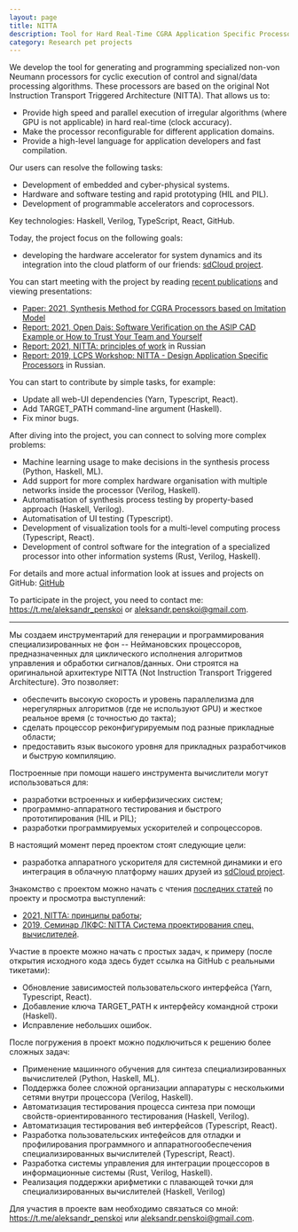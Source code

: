 ```yaml
---
layout: page
title: NITTA
description: Tool for Hard Real-Time CGRA Application Specific Processors
category: Research pet projects
---
```


We develop the tool for generating and programming specialized non-von Neumann processors for cyclic execution of control and signal/data processing algorithms. These processors are based on the original Not Instruction Transport Triggered Architecture (NITTA). That allows us to:

- Provide high speed and parallel execution of irregular algorithms (where GPU is not applicable) in hard real-time (clock accuracy).
- Make the processor reconfigurable for different application domains.
- Provide a high-level language for application developers and fast compilation.

Our users can resolve the following tasks:

- Development of embedded and cyber-physical systems.
- Hardware and software testing and rapid prototyping (HIL and PIL).
- Development of programmable accelerators and coprocessors.

Key technologies: Haskell, Verilog, TypeScript, React, GitHub.

Today, the project focus on the following goals:

- developing the hardware accelerator for system dynamics and its integration into the cloud platform of our friends: [sdCloud project](https://sdcloud.io).

You can start meeting with the project by reading [recent publications](https://ryukzak.github.io/publications/) and viewing presentations:
- [Paper: 2021, Synthesis Method for CGRA Processors based on Imitation Model](https://www.researchgate.net/publication/350871215_Synthesis_Method_for_CGRA_Processors_based_on_Imitation_Model)
- [Report: 2021, Open Dais: Software Verification on the ASIP CAD Example or How to Trust Your Team and Yourself](https://ryukzak.github.io/news/2021-04-29-software-verification-on-CAD-example/)
- [Report: 2021, NITTA: principles of work](https://ryukzak.github.io/news/2021-02-03-nitta-internals/) in Russian
- [Report: 2019, LCPS Workshop: NITTA - Design Application Specific Processors](https://disk.yandex.ru/i/nllkSLEIzmf7GA) in Russian.

You can start to contribute by simple tasks, for example:

- Update all web-UI dependencies (Yarn, Typescript, React).
- Add TARGET_PATH command-line argument (Haskell).
- Fix minor bugs.

After diving into the project, you can connect to solving more complex problems:

- Machine learning usage to make decisions in the synthesis process (Python, Haskell, ML).
- Add support for more complex hardware organisation with multiple networks inside the processor (Verilog, Haskell).
- Automatisation of synthesis process testing by property-based approach (Haskell, Verilog).
- Automatisation of UI testing (Typescript).
- Development of visualization tools for a multi-level computing process (Typescript, React).
- Development of control software for the integration of a specialized processor into other information systems (Rust, Verilog, Haskell).

For details and more actual information look at issues and projects on GitHub: [GitHub](https://github.com/ryukzak/nitta)

To participate in the project, you need to contact me: <https://t.me/aleksandr_penskoi> or <aleksandr.penskoi@gmail.com>.

---

Мы создаем инструментарий для генерации и программирования специализированных не фон -- Неймановских процессоров, предназначенных для циклического исполнения алгоритмов управления и обработки сигналов/данных. Они строятся на оригинальной архитектуре NITTA (Not Instruction Transport Triggered Architecture). Это позволяет:

- обеспечить высокую скорость и уровень параллелизма для нерегулярных алгоритмов (где не используют GPU) и жесткое реальное время (с точностью до такта);
- сделать процессор реконфигурируемым под разные прикладные области;
- предоставить язык высокого уровня для прикладных разработчиков и быструю компиляцию.

Построенные при помощи нашего инструмента вычислители могут использоваться для:

- разработки встроенных и киберфизических систем;
- программно-аппаратного тестирования и быстрого прототипирования (HIL и PIL);
- разработки программируемых ускорителей и сопроцессоров.

В настоящий момент перед проектом стоят следующие цели:

- разработка аппаратного ускорителя для системной динамики и его интеграция в облачную платформу наших друзей из [sdCloud project](https://sdcloud.io).

Знакомство с проектом можно начать с чтения [последних статей](https://ryukzak.github.io/publications/) по проекту и просмотра выступлений:
- [2021, NITTA: принципы работы](https://ryukzak.github.io/news/2021-02-03-nitta-internals/);
- [2019, Семинар ЛКФС: NITTA Система проектирования спец. вычислителей](https://disk.yandex.ru/i/nllkSLEIzmf7GA).

Участие в проекте можно начать с простых задач, к примеру (после открытия исходного кода здесь будет ссылка на GitHub с реальными тикетами):

- Обновление зависимостей пользовательского интерфейса (Yarn, Typescript, React).
- Добавление ключа TARGET_PATH к интерфейсу командной строки (Haskell).
- Исправление небольших ошибок.

После погружения в проект можно подключиться к решению более сложных задач:

- Применение машинного обучения для синтеза специализированных вычислителей (Python, Haskell, ML).
- Поддержка более сложной организации аппаратуры с несколькими сетями внутри процессора (Verilog, Haskell).
- Автоматизация тестирования процесса синтеза при помощи свойств-ориентированного тестирования (Haskell, Verilog).
- Автоматизация тестирования веб интерфейсов (Typescript, React).
- Разработка пользовательских интефейсов для отладки и профилирования программного и аппаратногообеспечения  специализированных вычислителей (Typescript, React).
- Разработка системы управления для интеграции процессоров в информационные системы (Rust, Verilog, Haskell).
- Реализация поддержки арифметики с плавающей точки для специализированных вычислителей (Haskell, Verilog)

Для участия в проекте вам необходимо связаться со мной: <https://t.me/aleksandr_penskoi> или <aleksandr.penskoi@gmail.com>.
